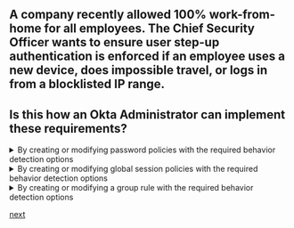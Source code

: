 ## A company recently allowed 100% work-from-home for all employees. The Chief Security Officer wants to ensure user step-up authentication is enforced if an employee uses a new device, does impossible travel, or logs in from a blocklisted IP range.
## Is this how an Okta Administrator can implement these requirements?

<details>
  <summary>By creating or modifying password policies with the required behavior detection options</summary>
<p>
  No
</p>
</details>

<details>
  <summary>By creating or modifying global session policies with the required behavior detection options</summary>
<p>
  Yes
</p>
</details>

<details>
  <summary>By creating or modifying a group rule with the required behavior detection options</summary>
<p>
  Yes
</p>
</details>


[next](2.md)
